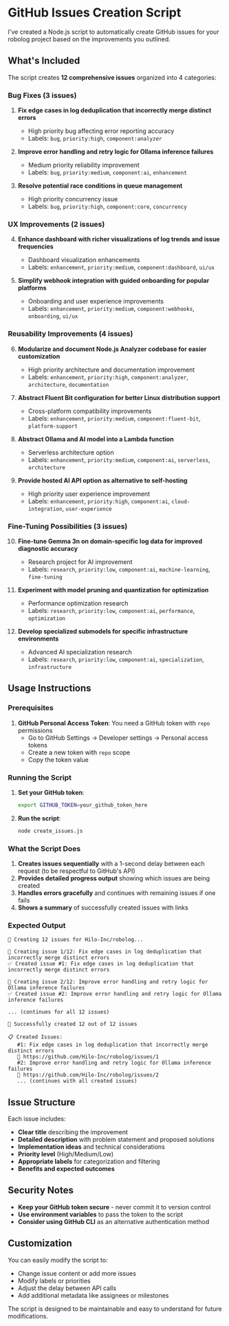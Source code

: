 # GitHub Issues Creation Script

I've created a Node.js script to automatically create GitHub issues for your robolog project based on the improvements you outlined.

## What's Included

The script creates **12 comprehensive issues** organized into 4 categories:

### Bug Fixes (3 issues)
1. **Fix edge cases in log deduplication that incorrectly merge distinct errors**
   - High priority bug affecting error reporting accuracy
   - Labels: `bug`, `priority:high`, `component:analyzer`

2. **Improve error handling and retry logic for Ollama inference failures**
   - Medium priority reliability improvement
   - Labels: `bug`, `priority:medium`, `component:ai`, `enhancement`

3. **Resolve potential race conditions in queue management**
   - High priority concurrency issue
   - Labels: `bug`, `priority:high`, `component:core`, `concurrency`

### UX Improvements (2 issues)
4. **Enhance dashboard with richer visualizations of log trends and issue frequencies**
   - Dashboard visualization enhancements
   - Labels: `enhancement`, `priority:medium`, `component:dashboard`, `ui/ux`

5. **Simplify webhook integration with guided onboarding for popular platforms**
   - Onboarding and user experience improvements
   - Labels: `enhancement`, `priority:medium`, `component:webhooks`, `onboarding`, `ui/ux`

### Reusability Improvements (4 issues)
6. **Modularize and document Node.js Analyzer codebase for easier customization**
   - High priority architecture and documentation improvement
   - Labels: `enhancement`, `priority:high`, `component:analyzer`, `architecture`, `documentation`

7. **Abstract Fluent Bit configuration for better Linux distribution support**
   - Cross-platform compatibility improvements
   - Labels: `enhancement`, `priority:medium`, `component:fluent-bit`, `platform-support`

8. **Abstract Ollama and AI model into a Lambda function**
   - Serverless architecture option
   - Labels: `enhancement`, `priority:medium`, `component:ai`, `serverless`, `architecture`

9. **Provide hosted AI API option as alternative to self-hosting**
   - High priority user experience improvement
   - Labels: `enhancement`, `priority:high`, `component:ai`, `cloud-integration`, `user-experience`

### Fine-Tuning Possibilities (3 issues)
10. **Fine-tune Gemma 3n on domain-specific log data for improved diagnostic accuracy**
    - Research project for AI improvement
    - Labels: `research`, `priority:low`, `component:ai`, `machine-learning`, `fine-tuning`

11. **Experiment with model pruning and quantization for optimization**
    - Performance optimization research
    - Labels: `research`, `priority:low`, `component:ai`, `performance`, `optimization`

12. **Develop specialized submodels for specific infrastructure environments**
    - Advanced AI specialization research
    - Labels: `research`, `priority:low`, `component:ai`, `specialization`, `infrastructure`

## Usage Instructions

### Prerequisites
1. **GitHub Personal Access Token**: You need a GitHub token with `repo` permissions
   - Go to GitHub Settings → Developer settings → Personal access tokens
   - Create a new token with `repo` scope
   - Copy the token value

### Running the Script

1. **Set your GitHub token**:
   ```bash
   export GITHUB_TOKEN=your_github_token_here
   ```

2. **Run the script**:
   ```bash
   node create_issues.js
   ```

### What the Script Does

1. **Creates issues sequentially** with a 1-second delay between each request (to be respectful to GitHub's API)
2. **Provides detailed progress output** showing which issues are being created
3. **Handles errors gracefully** and continues with remaining issues if one fails
4. **Shows a summary** of successfully created issues with links

### Expected Output

```
🚀 Creating 12 issues for Hilo-Inc/robolog...

📝 Creating issue 1/12: Fix edge cases in log deduplication that incorrectly merge distinct errors
✅ Created issue #1: Fix edge cases in log deduplication that incorrectly merge distinct errors

📝 Creating issue 2/12: Improve error handling and retry logic for Ollama inference failures
✅ Created issue #2: Improve error handling and retry logic for Ollama inference failures

... (continues for all 12 issues)

🎉 Successfully created 12 out of 12 issues

📋 Created Issues:
   #1: Fix edge cases in log deduplication that incorrectly merge distinct errors
   🔗 https://github.com/Hilo-Inc/robolog/issues/1
   #2: Improve error handling and retry logic for Ollama inference failures
   🔗 https://github.com/Hilo-Inc/robolog/issues/2
   ... (continues with all created issues)
```

## Issue Structure

Each issue includes:
- **Clear title** describing the improvement
- **Detailed description** with problem statement and proposed solutions
- **Implementation ideas** and technical considerations
- **Priority level** (High/Medium/Low)
- **Appropriate labels** for categorization and filtering
- **Benefits and expected outcomes**

## Security Notes

- **Keep your GitHub token secure** - never commit it to version control
- **Use environment variables** to pass the token to the script
- **Consider using GitHub CLI** as an alternative authentication method

## Customization

You can easily modify the script to:
- Change issue content or add more issues
- Modify labels or priorities
- Adjust the delay between API calls
- Add additional metadata like assignees or milestones

The script is designed to be maintainable and easy to understand for future modifications.